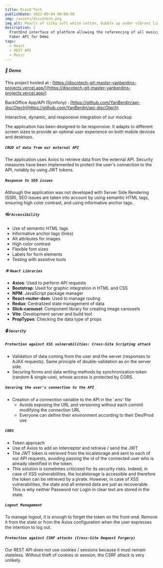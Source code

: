 ```yaml
---
title: DiscO'Tech
publishDate: 2023-09-04 00:00:00
img: /assets/discotech.png
img_alt: Pearls of silky soft white cotton, bubble up under vibrant lighting
description: |
  FrontEnd interface of platform allowing the referencing of all musical genres.
  Faker API for Démo
tags:
  - React
  - REST API
  - Music
---
```

##### 🔭 Demo

This project hosted at : [https://discotech-git-master-yanberdins-projects.vercel.app/](https://discotech-git-master-yanberdins-projects.vercel.app/)

BackOffice App/API (Symfony) : [https://github.com/YanBerdin/api-discOtech](https://github.com/YanBerdin/api-discOtech)

Interactive, dynamic, and responsive integration of our mockup

The application has been designed to be responsive. It adapts to different screen sizes to provide an optimal user experience on both mobile devices and desktops.

##### `CRUD of data from our external API`

The application uses Axios to retrieve data from the external API. Security measures have been implemented to protect the user's connection to the API, notably by using JWT tokens.

##### `Response to SEO issues`

Although the application was not developed with Server Side Rendering (SSR), SEO issues are taken into account by using semantic HTML tags, ensuring high color contrast, and using informative anchor tags.

##### 👓 `Accessibility`

- Use of semantic HTML tags
- Informative anchor tags (links)
- Alt attributes for images
- High color contrast
- Flexible font sizes
- Labels for form elements
- Testing with assistive tools

##### ⚛️ `React Libraries`

- **Axios**: Used to perform API requests
- **Bootstrap**: Used for graphic integration in HTML and CSS
- **NPM**: JavaScript package manager
- **React-router-dom**: Used to manage routing
- **Redux**: Centralized state management of data
- **Slick-carousel**: Component library for creating image carousels
- **Vite**: Development server and build tool
- **PropTypes**: Checking the data type of props

##### 🔒 `Security`

##### `Protection against XSS vulnerabilities: Cross-Site Scripting attack`

- Validation of data coming from the user and the server (responses to AJAX requests). Same principle of double-validation as on the server side.
- Securing forms and data writing methods by synchronization token (random & single-use), whose access is protected by CORS.

##### `Securing the user's connection to the API`

- Creation of a connection variable to the API in the '.env' file
  - Avoids exposing the URL and versioning without each commit modifying the connection URL
  - Everyone can define their environment according to their Dev/Prod use

##### `CORS`

- Token approach
- Use of Axios to add an Interceptor and retrieve / send the JWT
- The JWT token is retrieved from the localstorage and sent to each of our API requests, avoiding passing the id of the connected user who is already identified in the token.
- This solution is sometimes criticized for its security risks. Indeed, in case of XSS vulnerabilities, the localstorage is accessible and therefore the token can be retrieved by a pirate. However, in case of XSS vulnerabilities, the state and all entered data are just as recoverable. This is why neither Password nor Login in clear text are stored in the state.

##### `Logout Management`

To manage logout, it is enough to forget the token on the front-end. Remove it from the state or from the Axios configuration when the user expresses the intention to log out.

##### `Protection against CSRF attacks (Cross-Site Request Forgery)`

Our REST API does not use cookies / sessions because it must remain stateless. Without theft of cookies or session, the CSRF attack is very unlikely.
